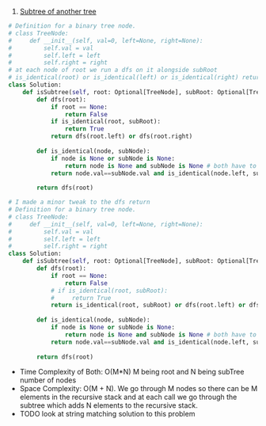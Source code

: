 1. [Subtree of another tree](https://leetcode.com/problems/subtree-of-another-tree/description/?envType=problem-list-v2&envId=string-matching)
```python
# Definition for a binary tree node.
# class TreeNode:
#     def __init__(self, val=0, left=None, right=None):
#         self.val = val
#         self.left = left
#         self.right = right
# at each node of root we run a dfs on it alongside subRoot
# is_identical(root) or is_identical(left) or is_identical(right) return True
class Solution:
    def isSubtree(self, root: Optional[TreeNode], subRoot: Optional[TreeNode]) -> bool:
        def dfs(root):
            if root == None:
                return False
            if is_identical(root, subRoot):
                return True
            return dfs(root.left) or dfs(root.right)
            
        def is_identical(node, subNode):
            if node is None or subNode is None:
                return node is None and subNode is None # both have to be None
            return node.val==subNode.val and is_identical(node.left, subNode.left) and is_identical(node.right, subNode.right)
            
        return dfs(root)
```
```python
# I made a minor tweak to the dfs return
# Definition for a binary tree node.
# class TreeNode:
#     def __init__(self, val=0, left=None, right=None):
#         self.val = val
#         self.left = left
#         self.right = right
class Solution:
    def isSubtree(self, root: Optional[TreeNode], subRoot: Optional[TreeNode]) -> bool:
        def dfs(root):
            if root == None:
                return False
            # if is_identical(root, subRoot):
            #     return True
            return is_identical(root, subRoot) or dfs(root.left) or dfs(root.right)
            
        def is_identical(node, subNode):
            if node is None or subNode is None:
                return node is None and subNode is None # both have to be None
            return node.val==subNode.val and is_identical(node.left, subNode.left) and is_identical(node.right, subNode.right)
            
        return dfs(root)
```
- Time Complexity of Both: O(M\*N) M being root and N being subTree number of nodes
- Space Complexity: O(M + N). We go through M nodes so there can be M elements in the recursive stack and at each call we go through the subtree which adds N elements to the recursive stack.
- TODO look at string matching solution to this problem